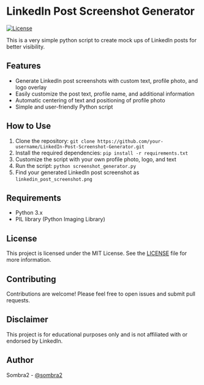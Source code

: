 # LinkedIn Post Screenshot Generator

[![License](https://img.shields.io/badge/license-MIT-blue.svg)](LICENSE)

This is a very simple python script to create mock ups of LinkedIn posts for better visibility.

## Features
- Generate LinkedIn post screenshots with custom text, profile photo, and logo overlay
- Easily customize the post text, profile name, and additional information
- Automatic centering of text and positioning of profile photo
- Simple and user-friendly Python script

## How to Use
1. Clone the repository: `git clone https://github.com/your-username/LinkedIn-Post-Screenshot-Generator.git`
2. Install the required dependencies: `pip install -r requirements.txt`
3. Customize the script with your own profile photo, logo, and text
4. Run the script: `python screenshot_generator.py`
5. Find your generated LinkedIn post screenshot as `linkedin_post_screenshot.png`

## Requirements
- Python 3.x
- PIL library (Python Imaging Library)

## License
This project is licensed under the MIT License. See the [LICENSE](LICENSE) file for more information.

## Contributing
Contributions are welcome! Please feel free to open issues and submit pull requests.

## Disclaimer
This project is for educational purposes only and is not affiliated with or endorsed by LinkedIn.

## Author
Sombra2 - [@sombra2](https://github.com/sombra2)
